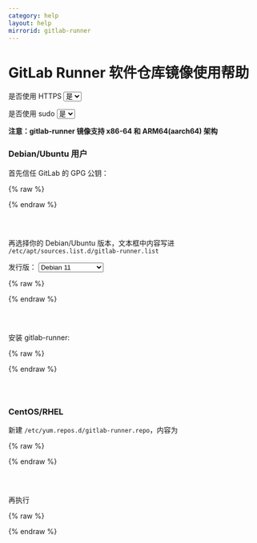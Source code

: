 ```yaml
---
category: help
layout: help
mirrorid: gitlab-runner
---
```


<!-- 本 markdown 从 mirrorz-org/mirrorz-help 自动生成，如需修改，请修改 mirrorz-org/mirrorz-help 的对应部分 -->

# GitLab Runner 软件仓库镜像使用帮助

<form class="form-inline">
<div class="form-group">
	<label>是否使用 HTTPS</label>
	<select id="http-select" class="form-control content-select" data-target="#content-0,#content-1,#content-2,#content-3,#content-4">
	  <option data-http_protocol="https://" selected>是</option>
	  <option data-http_protocol="http://">否</option>
	</select>
</div>
</form>


<form class="form-inline">
<div class="form-group">
	<label>是否使用 sudo</label>
	<select id="sudo-select" class="form-control content-select" data-target="#content-0,#content-1,#content-2,#content-3,#content-4">
	  <option data-sudo="sudo " data-sudoE="sudo -E " selected>是</option>
	  <option data-sudo="" data-sudoE="">否</option>
	</select>
</div>
</form>



**注意：gitlab-runner 镜像支持 x86-64 和 ARM64(aarch64) 架构**

### Debian/Ubuntu 用户

首先信任 GitLab 的 GPG 公钥：



{% raw %}
<script id="template-0" type="x-tmpl-markup">
curl https://packages.gitlab.com/gpg.key 2> /dev/null | {{sudo}}apt-key add - &>/dev/null
</script>
{% endraw %}

<p></p>

<pre>
<code id="content-0" class="language-bash" data-template="#template-0" data-select="#http-select,#sudo-select">
</code>
</pre>


再选择你的 Debian/Ubuntu 版本，文本框中内容写进 `/etc/apt/sources.list.d/gitlab-runner.list`



<form class="form-inline">
<div class="form-group">
  <label>发行版：</label>
    <select id="select-1-0" class="form-control content-select" data-target="#content-1">
      <option data-os_name="debian" data-release_name="bullseye" selected>Debian 11</option>
      <option data-os_name="debian" data-release_name="buster">Debian 10</option>
      <option data-os_name="debian" data-release_name="stretch">Debian 9</option>
      <option data-os_name="debian" data-release_name="jessie">Debian 8</option>
      <option data-os_name="ubuntu" data-release_name="jammy">Ubuntu 22.04 LTS</option>
      <option data-os_name="ubuntu" data-release_name="focal">Ubuntu 20.04 LTS</option>
      <option data-os_name="ubuntu" data-release_name="bionic">Ubuntu 18.04 LTS</option>
      <option data-os_name="ubuntu" data-release_name="xenial">Ubuntu 16.04 LTS</option>
    </select>
</div>
</form>

{% raw %}
<script id="template-1" type="x-tmpl-markup">
deb {{http_protocol}}{{mirror}}/{{os_name}} {{release_name}} main
</script>
{% endraw %}

<p></p>

<pre>
<code id="content-1" class="language-properties" data-template="#template-1" data-select="#http-select,#sudo-select,#select-1-0">
</code>
</pre>



安装 gitlab-runner:



{% raw %}
<script id="template-2" type="x-tmpl-markup">
{{sudo}}apt-get update
{{sudo}}apt-get install gitlab-runner
</script>
{% endraw %}

<p></p>

<pre>
<code id="content-2" class="language-bash" data-template="#template-2" data-select="#http-select,#sudo-select">
</code>
</pre>


### CentOS/RHEL

新建 `/etc/yum.repos.d/gitlab-runner.repo`，内容为




{% raw %}
<script id="template-3" type="x-tmpl-markup">
[gitlab-runner]
name=gitlab-runner
baseurl={{http_protocol}}{{mirror}}/yum/el$releasever-$basearch/
repo_gpgcheck=0
gpgcheck=0
enabled=1
gpgkey=https://packages.gitlab.com/gpg.key
</script>
{% endraw %}

<p></p>

<pre>
<code id="content-3" class="language-ini" data-template="#template-3" data-select="#http-select,#sudo-select">
</code>
</pre>


再执行



{% raw %}
<script id="template-4" type="x-tmpl-markup">
{{sudo}}yum makecache
{{sudo}}yum install gitlab-runner
</script>
{% endraw %}

<p></p>

<pre>
<code id="content-4" class="language-bash" data-template="#template-4" data-select="#http-select,#sudo-select">
</code>
</pre>


